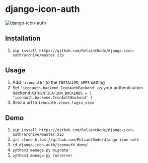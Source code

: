 # django-icon-auth

![django-icon-auth](https://dl.dropboxusercontent.com/s/5708iw4r6b9f2x7/2020-02-17%2017.40.57.gif)

## Installation

1. `pip install https://github.com/ReliantNode/django-icon-auth/archive/master.zip`

## Usage
1. Add `'iconauth'` to the `INSTALLED_APPS` setting
2. Set `'iconauth.backend.IconAuthBackend'` as your authentication backend `AUTHENTICATION_BACKENDS = [ 'iconauth.backend.IconAuthBackend' ]`
3. Bind a url to `iconauth.views.login_view`


## Demo
1. `pip install https://github.com/ReliantNode/django-icon-auth/archive/master.zip`
2. `git clone https://github.com/ReliantNode/django-icon-auth`
3. `cd django-icon-auth/iconauth_demo/`
4. `python3 manage.py migrate`
5. `python3 manage.py runserver`
